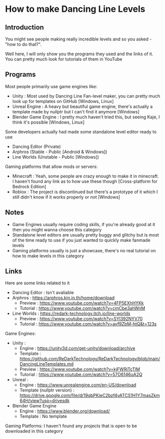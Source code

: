 # How to make Dancing Line Levels
## Introduction
You might see people making really incredible levels and so you asked - "how to do that?".

Well here, I will only show you the programs they used and the links of it. You can pretty much look for tutorials of them in YouTube

## Programs
Most people primarily use game engines like:
- Unity : Most used by Dancing Line Fan-level maker, you can pretty much look up for templates on GitHub [Windows, Linux]
- Unreal Engine : A heavy but beautiful game engine, there's actually a template made by nullptr but I can't find it anymore [Windows]
- Blender Game Engine : I pretty much haven't tried this, but seeing Kaje, I think it's possible [Windows, Linux]

Some developers actually had made some standalone level editor ready to use
- Dancing Editor (Private)
- Arphros (Stable - Public [Android & Windows])
- Line Worlds (Unstable - Public [Windows])

Gaming platforms that allow mods or servers:
- Minecraft : Yeah, some people are crazy enough to make it in minecraft. I haven't found any link as to how use these though [Cross-platform for Bedrock Edition]
- Roblox : The project is discontinued but there's a prototype of it which I still didn't know if it works properly or not [Windows]

## Notes
- Game Engines usually require coding skills, if you're already good at it then you might wanna choose this category
- Standalone level editors are usually pretty buggy and glitchy but is most of the time ready to use if you just wanted to quickly make fanmade levels
- Gaming platforms usually is just a showcase, there's no real tutorial on how to make levels in this category

## Links
Here are some links related to it
- Dancing Editor : Isn't avaliable
- Arphros : https://arphros.kjn.in.th/home/download
  - Preview : https://www.youtube.com/watch?v=4FP5EXhHYKk
  - Tutorial : https://www.youtube.com/watch?v=cmCbe3ahWnM
- Line Worlds : https://redark-technology.itch.io/line-worlds
  - Preview : https://www.youtube.com/watch?v=SYl392NYV70
  - Tutorial : https://www.youtube.com/watch?v=avf9ZbM-htQ&t=123s

Game Engines:
- Unity :
  - Engine : https://unity3d.com/get-unity/download/archive
  - Template : https://github.com/ReDarkTechnology/ReDarkTechnology/blob/main/DancingLineTemplates.md
  - Preview : https://www.youtube.com/watch?v=kjFWRiTcTlM
  - Tutorial : https://www.youtube.com/watch?v=57O6146uA2Q
- Unreal :
  - Engine : https://www.unrealengine.com/en-US/download
  - Template (nullptr version) : https://drive.google.com/file/d/19qbPKieC2bzf4vATCS1H1Y7masZkm64H/view?usp=drivesdk
- Blender Game Engine
  - Engine : https://www.blender.org/download/
  - Template : No template

Gaming Platforms: I haven't found any projects that is open to be downloaded in this category
